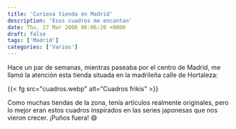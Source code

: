 ```yaml
---
title: 'Curiosa tienda en Madrid'
description: 'Esos cuadros me encantan'
date: Thu, 27 Mar 2008 06:06:20 +0000
draft: false
tags: ['Madrid']
categories: ['Varios']
---
```


Hace un par de semanas, mientras paseaba por el centro de Madrid, me llamó la atención esta tienda situada en la madrileña calle de Hortaleza:

{{< fg src="cuadros.webp" alt="Cuadros frikis" >}}

Como muchas tiendas de la zona, tenía artículos realmente originales, pero lo mejor eran estos cuadros inspirados en las series japonesas que nos vieron crecer. ¡Puños fuera! :smile: